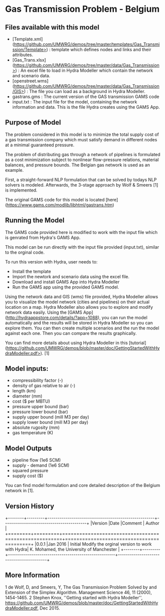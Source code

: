 Gas Transmission Problem - Belgium
==================================

Files available with this model
-------------------------------
- [Template.xml] (https://github.com/UMWRG/demos/tree/master/templates/Gas_Transmission/Template>) : template which defines nodes and links and their attributes.
- [Gas\_Trans.xlsx] (https://github.com/UMWRG/demos/tree/master/data/Gas_Transmission>) : An excel file to load in Hydra Modeller which contain the network and scenario data.
- [openstreet.wms] (https://github.com/UMWRG/demos/tree/master/data/Gas_Transmission/GIS>) : The file you can load as a background in Hydra Modeller.
- gastrans.gms : The current version of the GAS transmission GAMS code
- input.txt    : The input file for the model, containing the network information and data. This is the file Hydra creates using the GAMS App.

Purpose of Model
----------------
The problem considered in this model is to minimize the total supply cost of a gas transmission company which must satisfy demand in different nodes at a minimal guaranteed pressure.

The problem of distributing gas through a network of pipelines is formulated as a cost minimization subject to nonlinear flow-pressure relations, material balances, and pressure bounds. The Belgian gas network is used as an example.

First, a straight-forward NLP formulation that can be solved by todays NLP solvers is modeled.  Afterwards, the 3-stage approach by Wolf & Smeers [1] is implemented.

The original GAMS code for this model is located [here] (https://www.gams.com/modlib/libhtml/gastrans.htm)


Running the Model
-----------------
The GAMS code provided here is modified to work with the input file which is genrated from Hydra's GAMS App.

This model can be run directly with the input file provided (input.txt), similar to the orginal code.

To run this version with Hydra, user needs to:
- Install the template
- Import the newtork and scenario data using the excel file.
- Download and install GAMS App into Hydra Modeller
- Run the GAMS app using the provided GAMS model.

Using the network data and GIS (wms) file provided, Hydra Modeller allows you to visualize the model network (cities and pipelines) on their actual location on a map. Hydra Modeller also allows you to explore and modify network data easily. Using the [GAMS App] (http://hydraappstore.com/details/?app=1088), you can run the model automatically and the results will be stored in Hydra Modeller so you can explore them. 
You can then create multiple scenarios and the run the model against each one. Then you can compare the results graphically.

You can find more details about using Hydra Modeller in this [tutorial] (https://github.com/UMWRG/demos/blob/master/doc/GettingStartedWithHydraModeller.pdf>). [1]

Model inputs:
-------------
- compressibility factor (-)
- density of gas relative to air (-)
- length (km)
- diameter (mm)
- cost ($ per MBTU)   
- pressure upper bound (bar)
- pressure lower bound (bar)
- supply upper bound (mill M3 per day)
- supply lower bound (mill M3 per day)
- absolute rugosity (mm)
- gas temperature (K)  

Model Outputs
-------------
- pipeline flow (1e6 SCM)
- supply - demand (1e6 SCM)
- squared pressure 
- supply cost ($)

You can find model formulation and core detailed description of the Belgium network in [1].

Version History
---------------
+--------+---------+------------------------------------------------------+------------------------------------------+
|Version |Date     |Comment                                               | Author                                   |
+========+=========+======================================================+==========================================+
|0.0.1   |Jan 2016 | Initial Modify the orginal version to work with Hydra| K. Mohamed, the University of Manchester |
+--------+---------+------------------------------------------------------+------------------------------------------+

More Information
----------------

1 de Wolf, D, and Smeers, Y, The Gas Transmission Problem Solved by and Extension of the Simplex Algorithm. Management Science 46, 11 (2000), 1454-1465.
2 Stephen Knox, ''Getting started with Hydra Modeller'', https://github.com/UMWRG/demos/blob/master/doc/GettingStartedWithHydraModeller.pdf, Dec 2015.


